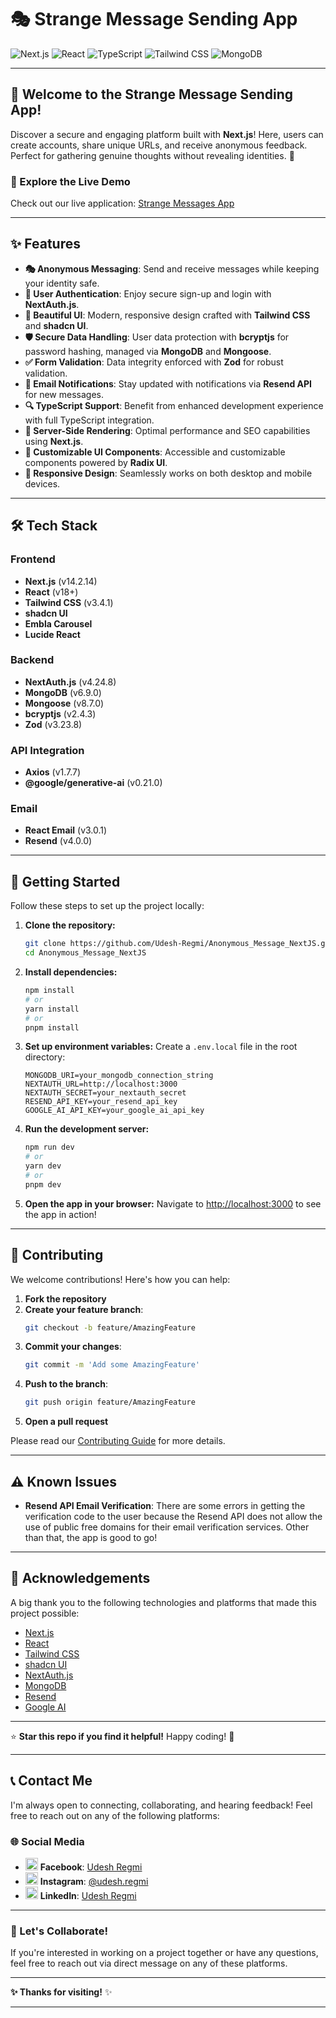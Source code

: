 
# 🎭 Strange Message Sending App

![Next.js](https://img.shields.io/badge/Next.js-14.2-000000?style=for-the-badge&logo=next.js&logoColor=white)
![React](https://img.shields.io/badge/React-18.0+-61DAFB?style=for-the-badge&logo=react&logoColor=black)
![TypeScript](https://img.shields.io/badge/TypeScript-5.0+-3178C6?style=for-the-badge&logo=typescript&logoColor=white)
![Tailwind CSS](https://img.shields.io/badge/Tailwind_CSS-3.4+-38B2AC?style=for-the-badge&logo=tailwind-css&logoColor=white)
![MongoDB](https://img.shields.io/badge/MongoDB-6.0+-47A248?style=for-the-badge&logo=mongodb&logoColor=white)

---

## 🚀 Welcome to the Strange Message Sending App!

Discover a secure and engaging platform built with **Next.js**! Here, users can create accounts, share unique URLs, and receive anonymous feedback. Perfect for gathering genuine thoughts without revealing identities. 🤫

### 🌟 Explore the Live Demo
Check out our live application: [Strange Messages App](https://strange-message.vercel.app/)

---

## ✨ Features

- **🎭 Anonymous Messaging**: Send and receive messages while keeping your identity safe.
- **🔐 User Authentication**: Enjoy secure sign-up and login with **NextAuth.js**.
- **💅 Beautiful UI**: Modern, responsive design crafted with **Tailwind CSS** and **shadcn UI**.
- **🛡️ Secure Data Handling**: User data protection with **bcryptjs** for password hashing, managed via **MongoDB** and **Mongoose**.
- **✅ Form Validation**: Data integrity enforced with **Zod** for robust validation.
- **📧 Email Notifications**: Stay updated with notifications via **Resend API** for new messages.
- **🔍 TypeScript Support**: Benefit from enhanced development experience with full TypeScript integration.
- **🚀 Server-Side Rendering**: Optimal performance and SEO capabilities using **Next.js**.
- **🎨 Customizable UI Components**: Accessible and customizable components powered by **Radix UI**.
- **📱 Responsive Design**: Seamlessly works on both desktop and mobile devices.

---

## 🛠️ Tech Stack

### Frontend
- **Next.js** (v14.2.14)
- **React** (v18+)
- **Tailwind CSS** (v3.4.1)
- **shadcn UI**
- **Embla Carousel**
- **Lucide React**

### Backend
- **NextAuth.js** (v4.24.8)
- **MongoDB** (v6.9.0)
- **Mongoose** (v8.7.0)
- **bcryptjs** (v2.4.3)
- **Zod** (v3.23.8)

### API Integration
- **Axios** (v1.7.7)
- **@google/generative-ai** (v0.21.0)

### Email
- **React Email** (v3.0.1)
- **Resend** (v4.0.0)

---

## 🚀 Getting Started

Follow these steps to set up the project locally:

1. **Clone the repository:**
   ```bash
   git clone https://github.com/Udesh-Regmi/Anonymous_Message_NextJS.git
   cd Anonymous_Message_NextJS
   ```

2. **Install dependencies:**
   ```bash
   npm install
   # or
   yarn install
   # or
   pnpm install
   ```

3. **Set up environment variables:**
   Create a `.env.local` file in the root directory:
   ```env
   MONGODB_URI=your_mongodb_connection_string
   NEXTAUTH_URL=http://localhost:3000
   NEXTAUTH_SECRET=your_nextauth_secret
   RESEND_API_KEY=your_resend_api_key
   GOOGLE_AI_API_KEY=your_google_ai_api_key
   ```

4. **Run the development server:**
   ```bash
   npm run dev
   # or
   yarn dev
   # or
   pnpm dev
   ```

5. **Open the app in your browser:**
   Navigate to [http://localhost:3000](http://localhost:3000) to see the app in action!

---



## 🤝 Contributing

We welcome contributions! Here's how you can help:

1. **Fork the repository**
2. **Create your feature branch**: 
   ```bash
   git checkout -b feature/AmazingFeature
   ```
3. **Commit your changes**: 
   ```bash
   git commit -m 'Add some AmazingFeature'
   ```
4. **Push to the branch**: 
   ```bash
   git push origin feature/AmazingFeature
   ```
5. **Open a pull request**

Please read our [Contributing Guide](CONTRIBUTING.md) for more details.

---

## ⚠️ Known Issues

- **Resend API Email Verification**: There are some errors in getting the verification code to the user because the Resend API does not allow the use of public free domains for their email verification services. Other than that, the app is good to go!

---

## 🙏 Acknowledgements

A big thank you to the following technologies and platforms that made this project possible:

- [Next.js](https://nextjs.org/)
- [React](https://reactjs.org/)
- [Tailwind CSS](https://tailwindcss.com/)
- [shadcn UI](https://ui.shadcn.com/)
- [NextAuth.js](https://next-auth.js.org/)
- [MongoDB](https://www.mongodb.com/)
- [Resend](https://resend.com/)
- [Google AI](https://ai.google.dev/)

---

⭐ **Star this repo if you find it helpful!** Happy coding! 🚀

---

## 📞 Contact Me

I'm always open to connecting, collaborating, and hearing feedback! Feel free to reach out on any of the following platforms:

### 🌐 **Social Media**

- <a href="https://www.facebook.com/udesh.regmi.3"><img src="https://upload.wikimedia.org/wikipedia/commons/5/51/Facebook_f_logo_%282019%29.svg" alt="Facebook" width="20" height="20"></a> **Facebook**: [Udesh Regmi](https://www.facebook.com/udesh.regmi.3)
- <a href="https://www.instagram.com/udeshregmi/"><img src="https://upload.wikimedia.org/wikipedia/commons/a/a5/Instagram_icon.png" alt="Instagram" width="20" height="20"></a> **Instagram**: [@udesh.regmi](https://www.instagram.com/udeshregmi/)
- <a href="https://www.linkedin.com/in/udesh-regmi/"><img src="https://upload.wikimedia.org/wikipedia/commons/e/e9/Linkedin_icon.svg" alt="LinkedIn" width="20" height="20"></a> **LinkedIn**: [Udesh Regmi](https://www.linkedin.com/in/udesh-regmi/)

---

### 💬 Let's Collaborate!

If you're interested in working on a project together or have any questions, feel free to reach out via direct message on any of these platforms.

---

**✨ Thanks for visiting!** ✨

---